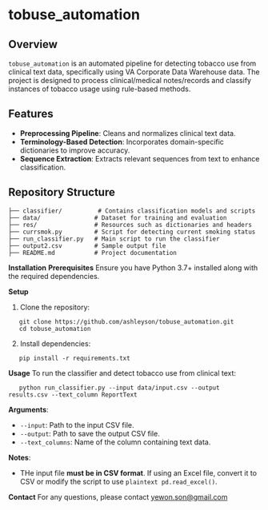 # tobuse_automation

## Overview
`tobuse_automation` is an automated pipeline for detecting tobacco use from clinical text data, specifically using VA Corporate Data Warehouse data. The project is designed to process clinical/medical notes/records and classify instances of tobacco usage using rule-based methods.

## Features
- **Preprocessing Pipeline**: Cleans and normalizes clinical text data.
- **Terminology-Based Detection**: Incorporates domain-specific dictionaries to improve accuracy.
- **Sequence Extraction**: Extracts relevant sequences from text to enhance classification.

## Repository Structure
```plaintext
├── classifier/          # Contains classification models and scripts
├── data/               # Dataset for training and evaluation
├── res/                # Resources such as dictionaries and headers
├── currsmok.py         # Script for detecting current smoking status
├── run_classifier.py   # Main script to run the classifier
├── output2.csv         # Sample output file
├── README.md           # Project documentation
```
**Installation**
**Prerequisites**
Ensure you have Python 3.7+ installed along with the required dependencies. 

**Setup**
1. Clone the repository:
```plaintext
   git clone https://github.com/ashleyson/tobuse_automation.git
   cd tobuse_automation
```
2. Install dependencies:
```plaintext
   pip install -r requirements.txt
```

**Usage**
To run the classifier and detect tobacco use from clinical text:
```
   python run_classifier.py --input data/input.csv --output results.csv --text_column ReportText
```
**Arguments**:
- ```--input```: Path to the input CSV file.
- ```--output```: Path to save the output CSV file.
- ```--text_columns```: Name of the column containing text data.

**Notes**:
- THe input file **must be in CSV format**. If using an Excel file, convert it to CSV or modify the script to use ```plaintext pd.read_excel()```.

**Contact**
For any questions, please contact yewon.son@gmail.com
   

